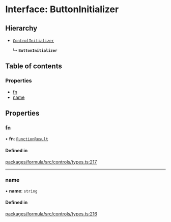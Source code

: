 # Interface: ButtonInitializer

## Hierarchy

- [`ControlInitializer`](ControlInitializer.md)

  ↳ **`ButtonInitializer`**

## Table of contents

### Properties

- [fn](ButtonInitializer.md#fn)
- [name](ButtonInitializer.md#name)

## Properties

### <a id="fn" name="fn"></a> fn

• **fn**: [`FunctionResult`](FunctionResult.md)

#### Defined in

[packages/formula/src/controls/types.ts:217](https://github.com/mashcard/mashcard/blob/main/packages/formula/src/controls/types.ts#L217)

---

### <a id="name" name="name"></a> name

• **name**: `string`

#### Defined in

[packages/formula/src/controls/types.ts:216](https://github.com/mashcard/mashcard/blob/main/packages/formula/src/controls/types.ts#L216)
